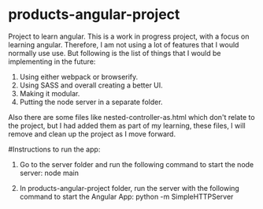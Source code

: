 # products-angular-project
Project to learn angular.
This is a work in progress project, with a focus on learning angular. Therefore, I am not using a lot of features that I would normally use use. But following is the list of things that I would be implementing in the future:
1) Using either webpack or browserify.
2) Using SASS and overall creating a better UI.
3) Making it modular.
4) Putting the node server in a separate folder.

Also there are some files like nested-controller-as.html which don't relate to the project, but I had added them as part of my learning, these files, I will remove and clean up the project as I move forward.

#Instructions to run the app:
1) Go to the server folder and run the following command to start the node server:
   node main

2) In products-angular-project folder, run the server with the following command to start the Angular App:
   python -m SimpleHTTPServer
